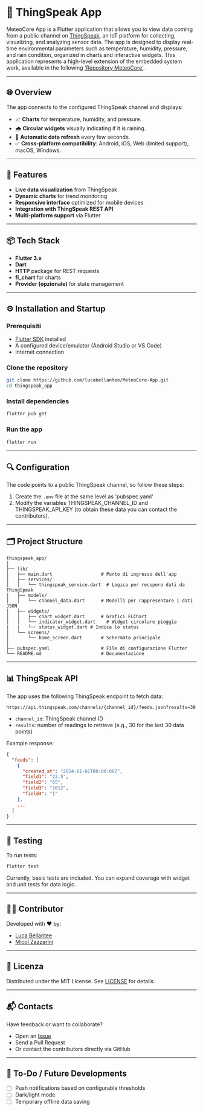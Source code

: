 # 📲 ThingSpeak App

MeteoCore App is a Flutter application that allows you to view data coming from a public channel on [ThingSpeak](https://thingspeak.com/), an IoT platform for collecting, visualizing, and analyzing sensor data. The app is designed to display real-time environmental parameters such as temperature, humidity, pressure, and rain condition, organized in charts and interactive widgets. This application represents a high-level extension of the embedded system work, available in the following ['Repository MeteoCore'](https://github.com/lucabellantee/MeteoCore).

---

## 🌐 Overview

The app connects to the configured ThingSpeak channel and displays:

- 📈 **Charts** for temperature, humidity, and pressure.
- 🌧️ **Circular widgets** visually indicating if it is raining.
- 🔄 **Automatic data refresh** every few seconds.
- ✅ **Cross-platform compatibility**:  Android, iOS, Web (limited support), macOS, Windows.

---

## 🧩 Features

- **Live data visualization** from ThingSpeak
- **Dynamic charts** for trend monitoring
- **Responsive interface** optimized for mobile devices
- **Integration with ThingSpeak REST API**
- **Multi-platform support** via Flutter

---


## 📦 Tech Stack

- **Flutter 3.x**
- **Dart**
- **HTTP** package for REST requests
- **fl_chart** for charts
- **Provider (opzionale)** for state management

---

## ⚙️ Installation and Startup

### Prerequisiti

- [Flutter SDK](https://docs.flutter.dev/get-started/install) installed
- A configured device/emulator (Android Studio or VS Code)
- Internet connection

### Clone the repository

```bash
git clone https://github.com/lucabellantee/MeteoCore-App.git
cd thingspeak_app
```

### Install dependencies

```bash
flutter pub get
```

### Run the app

```bash
flutter run
```

---

## 🔍  Configuration

The code points to a public ThingSpeak channel, so follow these steps:

1. Create the `.env` file at the same level as 'pubspec.yaml'
2. Modify the variables THINGSPEAK_CHANNEL_ID and THINGSPEAK_API_KEY (to obtain these data you can contact the contributors).

---

## 🗂️  Project Structure

```plaintext
thingspeak_app/
│
├── lib/
│   ├── main.dart                  # Punto di ingresso dell'app
│   ├── services/
│   │   └── thingspeak_service.dart  # Logica per recupero dati da ThingSpeak
│   ├── models/
│   │   └── channel_data.dart      # Modelli per rappresentare i dati JSON
│   ├── widgets/
│   │   ├── chart_widget.dart      # Grafici FLChart
│   │   └── indicator_widget.dart    # Widget circolare pioggia
|   |   └── status_widget.dart # Indica lo status
│   └── screens/
│       └── home_screen.dart       # Schermata principale
│
├── pubspec.yaml                   # File di configurazione Flutter
└── README.md                      # Documentazione
```

---

## 📊 ThingSpeak API

The app uses the following ThingSpeak endpoint to fetch data:

```
https://api.thingspeak.com/channels/{channel_id}/feeds.json?results=30
```

- `channel_id`: ThingSpeak channel ID
- `results`: number of readings to retrieve (e.g., 30 for the last 30 data points)

Example response:
```json
{
  "feeds": [
    {
      "created_at": "2024-01-01T00:00:00Z",
      "field1": "22.5",
      "field2": "65",
      "field3": "1012",
      "field4": "1"
    },
    ...
  ]
}
```

---

## 🧪 Testing

To run tests:

```bash
flutter test
```

Currently, basic tests are included. You can expand coverage with widget and unit tests for data logic.

---

## 👨‍💻 Contributor

Developed with ❤️ by:

- [Luca Bellantee](https://github.com/lucabellantee)
- [Micol Zazzarini](https://github.com/MicolZazzarini)

---

## 📄 Licenza

Distributed under the MIT License. See [LICENSE](LICENSE) for details.

---

## 📬 Contacts

Have feedback or want to collaborate?

- Open an [Issue](https://github.com/lucabellantee/thingspeak_app/issues)
- Send a Pull Request
- Or contact the contributors directly via GitHub

---

## 🔮 To-Do / Future Developments

- [ ] Push notifications based on configurable thresholds
- [ ] Dark/light mode
- [ ] Temporary offline data saving
